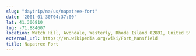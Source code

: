 ```yaml
---
slug: "daytrip/na/us/napatree-fort"
date: '2001-01-30T04:37:00'
lat: 41.306810
lng: -71.884607
location: Watch Hill, Avondale, Westerly, Rhode Island 02891, United States
external_url: https://en.wikipedia.org/wiki/Fort_Mansfield
title: Napatree Fort
---
```




